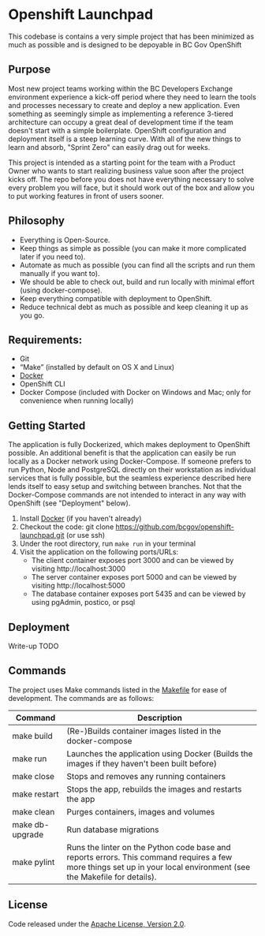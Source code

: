 # Openshift Launchpad

This codebase is contains a very simple project that has been minimized as much as possible and is designed to be depoyable in BC Gov OpenShift

## Purpose

Most new project teams working within the BC Developers Exchange environment experience a kick-off period where they need to learn the tools and processes necessary to create and deploy a new application. Even something as seemingly simple as implementing a reference 3-tiered architecture can occupy a great deal of development time if the team doesn't start with a simple boilerplate. OpenShift configuration and deployment itself is a steep learning curve. With all of the new things to learn and absorb, "Sprint Zero" can easily drag out for weeks.

This project is intended as a starting point for the team with a Product Owner who wants to start realizing business value soon after the project kicks off. The repo before you does not have everything necessary to solve every problem you will face, but it should work out of the box and allow you to put working features in front of users sooner. 

## Philosophy
- Everything is Open-Source. 
- Keep things as simple as possible (you can make it more complicated later if you need to).
- Automate as much as possible (you can find all the scripts and run them manually if you want to).
- We should be able to check out, build and run locally with minimal effort (using docker-compose).
- Keep everything compatible with deployment to OpenShift.
- Reduce technical debt as much as possible and keep cleaning it up as you go.

## Requirements:
- Git
- “Make” (installed by default on OS X and Linux)
- [Docker](https://www.docker.com/)
- OpenShift CLI
- Docker Compose (included with Docker on Windows and Mac; only for convenience when running locally)

## Getting Started
The application is fully Dockerized, which makes deployment to OpenShift possible. An additional benefit is that the application can easily be run locally as a Docker network using Docker-Compose. If someone prefers to run Python, Node and PostgreSQL directly on their workstation as individual services that is fully possible, but the seamless experience described here lends itself to easy setup and switching between branches. Not that the Docker-Compose commands are not intended to interact in any way with OpenShift (see "Deployment" below).

1. Install [Docker](https://www.docker.com/) (if you haven't already)
1. Checkout the code: git clone https://github.com/bcgov/openshift-launchpad.git (or use ssh)
1. Under the root directory, run `make run` in your terminal
1. Visit the application on the following ports/URLs:
	- The client container exposes port 3000 and can be viewed by visiting http://localhost:3000
	- The server container exposes port 5000 and can be viewed by visiting http://localhost:5000
	- The database container exposes port 5435 and can be viewed by using pgAdmin, postico, or psql

## Deployment

Write-up TODO

## Commands

The project uses Make commands listed in the [Makefile](Makefile) for ease of development. The commands are as follows:

| Command         | Description                                                                                 |
|-----------------|---------------------------------------------------------------------------------------------|
| make build      | (Re-)Builds container images listed in the docker-compose                                   |
| make run        | Launches the application using Docker (Builds the images if they haven't been built before) |
| make close      | Stops and removes any running containers                                                    |
| make restart    | Stops the app, rebuilds the images and restarts the app                                     |
| make clean      | Purges containers, images and volumes                                                       |
| make db-upgrade | Run database migrations                                                                     |
| make pylint     | Runs the linter on the Python code base and reports errors.  This command requires a few more things set up in your local environment (see the Makefile for details).


## License

Code released under the [Apache License, Version 2.0](LICENSE).
